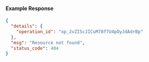 <!-- Code generated for API Clients. DO NOT EDIT. -->
#### Example Response
```json
{
  "details": {
    "operation_id": "op_2vZIScJICuM70f7U4pOyJdAdrBp"
  },
  "msg": "Resource not found",
  "status_code": 404
}
